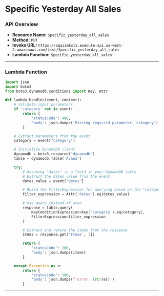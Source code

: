 # Specific Yesterday All Sales

### API Overview
- **Resource Name:** `Specific_yesterday_all_sales`
- **Method:** `PUT`
- **Invoke URL:** `https://xqaizmksl2.execute-api.us-west-2.amazonaws.com/test/Specific_yesterday_all_sales`
- **Lambda Function:** `Specific_yesterday_all_sales`

---


### Lambda Function
```python
import json
import boto3
from boto3.dynamodb.conditions import Key, Attr

def lambda_handler(event, context):
    # Validate input parameters
    if 'category' not in event:
        return {
            'statusCode': 400,
            'body': json.dumps('Missing required parameter: category')
        }

    # Extract parameters from the event
    category = event["category"]

    # Initialize DynamoDB client
    dynamodb = boto3.resource('dynamodb')
    table = dynamodb.Table('Avana')

    try:
        # Assuming "dates" is a field in your DynamoDB table
        # Extract the dates value from the event
        dates_value = event["dates"]

        # Build the FilterExpression for querying based on the "category" and "dates" fields
        filter_expression = Attr('dates').eq(dates_value)

        # Use query instead of scan
        response = table.query(
            KeyConditionExpression=Key('category').eq(category),
            FilterExpression=filter_expression
        )

        # Extract and return the items from the response
        items = response.get('Items', [])

        return {
            'statusCode': 200,
            'body': json.dumps(items)
        }

    except Exception as e:
        return {
            'statusCode': 500,
            'body': json.dumps(f'Error: {str(e)}')
        }


```

---


